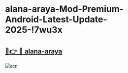 # alana-araya-Mod-Premium-Android-Latest-Update-2025-!7wu3x

# <h2><a href="https://dabfp8.esa.edu.pl?title=alana-araya&ref=7wu3x">🔗👉 🔴 alana-araya</a></h2>

[![acn](https://github.com/user-attachments/assets/0f9c940e-d8b0-45ae-aac7-cd30a18b3e1c)](https://dabfp8.esa.edu.pl?title=alana-araya&ref=7wu3x)

